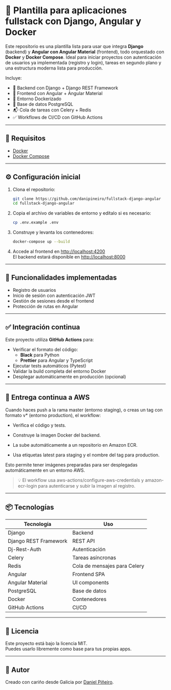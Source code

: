 # 🧪 Plantilla para aplicaciones fullstack con Django, Angular y Docker

Este repositorio es una plantilla lista para usar que integra **Django** (backend) y **Angular con Angular Material** (frontend), todo orquestado con **Docker** y **Docker Compose**. Ideal para iniciar proyectos con autenticación de usuarios ya implementada (registro y login), tareas en segundo plano y una estructura moderna lista para producción.

Incluye:

- 🔧 Backend con Django + Django REST Framework
- 🎨 Frontend con Angular + Angular Material
- 🐳 Entorno Dockerizado
- 🐘 Base de datos PostgreSQL
- 📬 Cola de tareas con Celery + Redis
- ✅ Workflows de CI/CD con GitHub Actions

---

## 🚀 Requisitos

- [Docker](https://www.docker.com/)
- [Docker Compose](https://docs.docker.com/compose/)

---

## ⚙️ Configuración inicial

1. Clona el repositorio:
    ```bash
    git clone https://github.com/danipineiro/fullstack-django-angular
    cd fullstack-django-angular
    ```

2. Copia el archivo de variables de entorno y edítalo si es necesario:
    ```bash
    cp .env.example .env
    ```

3. Construye y levanta los contenedores:
    ```bash
    docker-compose up --build
    ```

4. Accede al frontend en [http://localhost:4200](http://localhost:4200)  
   El backend estará disponible en [http://localhost:8000](http://localhost:8000)

---

## 🔐 Funcionalidades implementadas

- Registro de usuarios
- Inicio de sesión con autenticación JWT
- Gestión de sesiones desde el frontend
- Protección de rutas en Angular

---

## ✅ Integración continua

Este proyecto utiliza **GitHub Actions** para:

- Verificar el formato del código:
  - **Black** para Python
  - **Prettier** para Angular y TypeScript
- Ejecutar tests automáticos (Pytest)
- Validar la build completa del entorno Docker
- Desplegar automáticamente en producción (opcional)

---
## 🚀 Entrega continua a AWS
Cuando haces push a la rama master (entorno staging), o creas un tag con formato v* (entorno production), el workflow:

- Verifica el código y tests.
- Construye la imagen Docker del backend.
- La sube automáticamente a un repositorio en Amazon ECR.

- Usa etiquetas latest para staging y el nombre del tag para production.

Esto permite tener imágenes preparadas para ser desplegadas automáticamente en un entorno AWS.

> 💡 El workflow usa aws-actions/configure-aws-credentials y amazon-ecr-login para autenticarse y subir la imagen al registro.

---

## 📦 Tecnologías

| Tecnología            | Uso           |
|-----------------------|---------------|
| Django                | Backend       |
| Django REST Framework | REST API      |
| Dj-Rest-Auth          | Autenticación |
| Celery                | Tareas asíncronas         |
| Redis                 | Cola de mensajes para Celery |
| Angular               | Frontend SPA  |
| Angular Material      | UI components |
| PostgreSQL            | Base de datos |
| Docker                | Contenedores  |
| GitHub Actions        | CI/CD         |

---

## 📄 Licencia

Este proyecto está bajo la licencia MIT.  
Puedes usarlo libremente como base para tus propias apps.

---

## 🙌 Autor

Creado con cariño desde Galicia por [Daniel Piñeiro](https://www.linkedin.com/in/dpineiro/).
